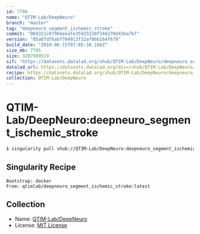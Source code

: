 ```yaml
---
id: 7706
name: "QTIM-Lab/DeepNeuro"
branch: "master"
tag: "deepneuro_segment_ischemic_stroke"
commit: "004321c0796beeafe35923220f346239d43ba7bf"
version: "05a07df6abf704913f32af0b6164f679"
build_date: "2019-06-15T07:05:38.166Z"
size_mb: 7795
size: 3207999519
sif: "https://datasets.datalad.org/shub/QTIM-Lab/DeepNeuro/deepneuro_segment_ischemic_stroke/2019-06-15-004321c0-05a07df6/05a07df6abf704913f32af0b6164f679.simg"
datalad_url: https://datasets.datalad.org?dir=/shub/QTIM-Lab/DeepNeuro/deepneuro_segment_ischemic_stroke/2019-06-15-004321c0-05a07df6/
recipe: https://datasets.datalad.org/shub/QTIM-Lab/DeepNeuro/deepneuro_segment_ischemic_stroke/2019-06-15-004321c0-05a07df6/Singularity
collection: QTIM-Lab/DeepNeuro
---
```


# QTIM-Lab/DeepNeuro:deepneuro_segment_ischemic_stroke

```bash
$ singularity pull shub://QTIM-Lab/DeepNeuro:deepneuro_segment_ischemic_stroke
```

## Singularity Recipe

```singularity
Bootstrap: docker
From: qtimlab/deepneuro_segment_ischemic_stroke:latest
```

## Collection

 - Name: [QTIM-Lab/DeepNeuro](https://github.com/QTIM-Lab/DeepNeuro)
 - License: [MIT License](https://api.github.com/licenses/mit)

